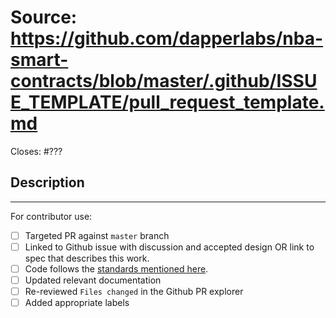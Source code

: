 # Source: https://github.com/dapperlabs/nba-smart-contracts/blob/master/.github/ISSUE_TEMPLATE/pull_request_template.md

Closes: #???

## Description

<!-- Add a description of the changes that this PR introduces and the files that
are the most critical to review.
-->

______

For contributor use:

- [ ] Targeted PR against `master` branch
- [ ] Linked to Github issue with discussion and accepted design OR link to spec that describes this work.
- [ ] Code follows the [standards mentioned here](https://github.com/onflow/flow-nft/blob/master/CONTRIBUTING.md#styleguides).
- [ ] Updated relevant documentation 
- [ ] Re-reviewed `Files changed` in the Github PR explorer
- [ ] Added appropriate labels 